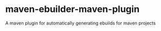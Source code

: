 # maven-ebuilder-maven-plugin
A maven plugin for automatically generating ebuilds for maven projects
